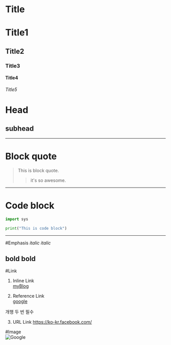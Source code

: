# Title

# Title1
## Title2
### Title3
#### Title4
###### Title5

Head
===
subhead
---

---

# Block quote
>This is block quote.
>>it's so awesome.
---

# Code block
~~~python
import sys

print("This is code block")
~~~
---

#Emphasis
*italic*
_italic_

**bold**
__bold__
--

#Link
1. Inline Link      
[myBlog](https://introfor.tistory.com "introfor blog")

2. Reference Link    
[google]     

[google]: https://lynmp.com
개행 두 번 필수

3. URL Link
<https://ko-kr.facebook.com/>


#Image    
![Google](https://th.bing.com/th/id/OIP.oVQxMFaSW1BcBdr5Cuv1-AHaEK?w=254&h=180&c=7&o=5&dpr=1.25&pid=1.7 "google")
